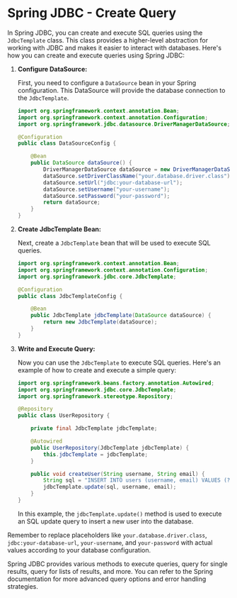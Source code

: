 # Spring JDBC - Create Query

In Spring JDBC, you can create and execute SQL queries using the `JdbcTemplate` class. This class provides a higher-level abstraction for working with JDBC and makes it easier to interact with databases. Here's how you can create and execute queries using Spring JDBC:

1. **Configure DataSource:**

   First, you need to configure a `DataSource` bean in your Spring configuration. This DataSource will provide the database connection to the `JdbcTemplate`.

   ```java
   import org.springframework.context.annotation.Bean;
   import org.springframework.context.annotation.Configuration;
   import org.springframework.jdbc.datasource.DriverManagerDataSource;

   @Configuration
   public class DataSourceConfig {

       @Bean
       public DataSource dataSource() {
           DriverManagerDataSource dataSource = new DriverManagerDataSource();
           dataSource.setDriverClassName("your.database.driver.class");
           dataSource.setUrl("jdbc:your-database-url");
           dataSource.setUsername("your-username");
           dataSource.setPassword("your-password");
           return dataSource;
       }
   }
   ```

2. **Create JdbcTemplate Bean:**

   Next, create a `JdbcTemplate` bean that will be used to execute SQL queries.

   ```java
   import org.springframework.context.annotation.Bean;
   import org.springframework.context.annotation.Configuration;
   import org.springframework.jdbc.core.JdbcTemplate;

   @Configuration
   public class JdbcTemplateConfig {

       @Bean
       public JdbcTemplate jdbcTemplate(DataSource dataSource) {
           return new JdbcTemplate(dataSource);
       }
   }
   ```

3. **Write and Execute Query:**

   Now you can use the `JdbcTemplate` to execute SQL queries. Here's an example of how to create and execute a simple query:

   ```java
   import org.springframework.beans.factory.annotation.Autowired;
   import org.springframework.jdbc.core.JdbcTemplate;
   import org.springframework.stereotype.Repository;

   @Repository
   public class UserRepository {

       private final JdbcTemplate jdbcTemplate;

       @Autowired
       public UserRepository(JdbcTemplate jdbcTemplate) {
           this.jdbcTemplate = jdbcTemplate;
       }

       public void createUser(String username, String email) {
           String sql = "INSERT INTO users (username, email) VALUES (?, ?)";
           jdbcTemplate.update(sql, username, email);
       }
   }
   ```

   In this example, the `jdbcTemplate.update()` method is used to execute an SQL update query to insert a new user into the database.

Remember to replace placeholders like `your.database.driver.class`, `jdbc:your-database-url`, `your-username`, and `your-password` with actual values according to your database configuration.

Spring JDBC provides various methods to execute queries, query for single results, query for lists of results, and more. You can refer to the Spring documentation for more advanced query options and error handling strategies.
